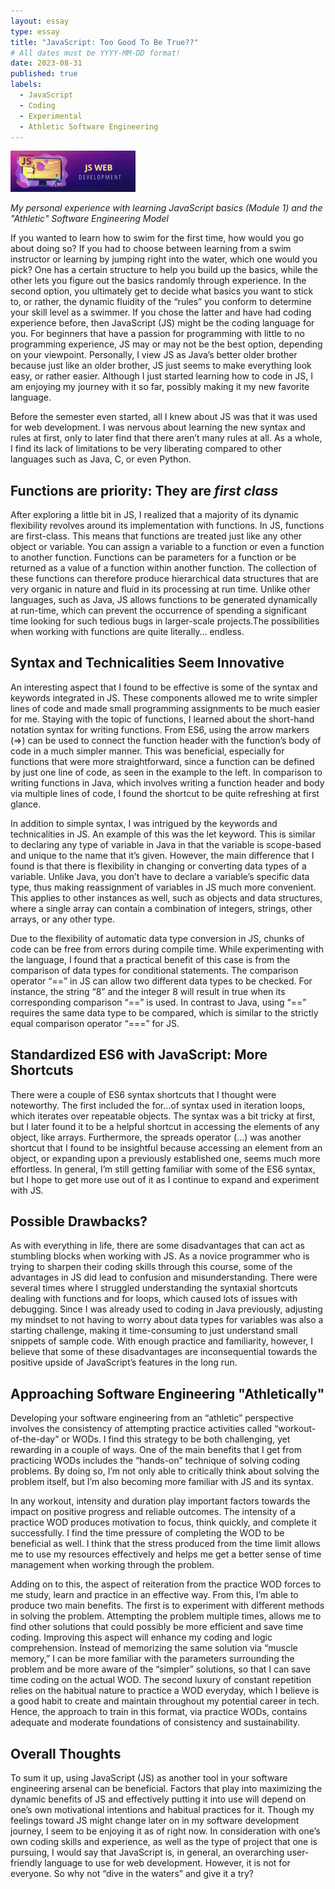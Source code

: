 ```yaml
---
layout: essay
type: essay
title: "JavaScript: Too Good To Be True??"
# All dates must be YYYY-MM-DD format!
date: 2023-08-31
published: true
labels:
  - JavaScript
  - Coding
  - Experimental
  - Athletic Software Engineering
---
```


<img width="200px" class="rounded float-start pe-4" src="../img/technical-essays/JS-1/JS_banner2.png">

*My personal experience with learning JavaScript basics (Module 1) and the "Athletic" Software Engineering Model*

If you wanted to learn how to swim for the first time, how would you go about doing so? If you had to choose between learning from a swim instructor or learning by jumping right into the water, which one would you pick? One has a certain structure to help you build up the basics, while the other lets you figure out the basics randomly through experience. In the second option, you ultimately get to decide what basics you want to stick to, or rather, the dynamic fluidity of the “rules” you conform to determine your skill level as a swimmer. If you chose the latter and have had coding experience before, then JavaScript (JS) might be the coding language for you. For beginners that have a passion for programming with little to no programming experience, JS may or may not be the best option, depending on your viewpoint. Personally, I view JS as Java’s better older brother because just like an older brother, JS just seems to make everything look easy, or rather easier. Although I just started learning how to code in JS, I am enjoying my journey with it so far, possibly making it my new favorite language. 

Before the semester even started, all I knew about JS was that it was used for web development. I was nervous about learning the new syntax and rules at first, only to later find that there aren’t many rules at all. As a whole, I find its lack of limitations to be very liberating compared to other languages such as Java, C, or even Python.

## Functions are priority: They are _first class_

After exploring a little bit in JS, I realized that a majority of its dynamic flexibility revolves around its implementation with functions. In JS, functions are first-class. This means that functions are treated just like any other object or variable. You can assign a variable to a function or even a function to another function. Functions can be parameters for a function or be returned as a value of a function within another function. The collection of these functions can therefore produce hierarchical data structures that are very organic in nature and fluid in its processing at run time. Unlike other languages, such as Java, JS allows functions to be generated dynamically at run-time, which can prevent the occurrence of spending a significant time looking for such tedious bugs in larger-scale projects.The possibilities when working with functions are quite literally… endless. 

## Syntax and Technicalities Seem Innovative

An interesting aspect that I found to be effective is some of the syntax and keywords integrated in JS. These components allowed me to write simpler lines of code and made small programming assignments to be much easier for me. Staying with the topic of functions, I learned about the short-hand notation syntax for writing functions. From ES6, using the arrow markers (=>) can be used to connect the function header with the function’s body of code in a much simpler manner. This was beneficial, especially for functions that were more straightforward, since a function can be defined by just one line of code, as seen in the example to the left. In comparison to writing functions in Java, which involves writing a function header and body via multiple lines of code, I found the shortcut to be quite refreshing at first glance. 

In addition to simple syntax, I was intrigued by the keywords and technicalities in JS. An example of this was the let keyword. This is similar to declaring any type of variable in Java in that the variable is scope-based and unique to the name that it’s given. However, the main difference that I found is that there is flexibility in changing or converting data types of a variable. Unlike Java, you don’t have to declare a variable’s specific data type, thus making reassignment of variables in JS much more convenient. This applies to other instances as well, such as objects and data structures, where a single array can contain a combination of integers, strings, other arrays, or any other type. 

Due to the flexibility of automatic data type conversion in JS, chunks of code can be free from errors during compile time. While experimenting with the language, I found that a practical benefit of this case is from the comparison of data types for conditional statements. The comparison operator “==” in JS can allow two different data types to be checked. For instance, the string “8” and the integer 8 will result in true when its corresponding comparison “==” is used. In contrast to Java, using “==” requires the same data type to be compared, which is similar to the strictly equal comparison operator “===” for JS. 

## Standardized ES6 with JavaScript: More Shortcuts

There were a couple of ES6 syntax shortcuts that I thought were noteworthy. The first included the for…of syntax used in  iteration loops, which iterates over repeatable objects. The syntax was a bit tricky at first, but I later found it to be a helpful shortcut in accessing the elements of any object, like arrays. Furthermore, the spreads operator (...) was another shortcut that I found to be insightful because accessing an element from an object, or expanding upon a previously established one, seems much more effortless. In general, I’m still getting familiar with some of the ES6 syntax, but I hope to get more use out of it as I continue to expand and experiment with JS.

## Possible Drawbacks?

As with everything in life, there are some disadvantages that can act as stumbling blocks when working with JS. As a novice programmer who is trying to sharpen their coding skills through this course, some of the advantages in JS did lead to confusion and misunderstanding. There were several times where I struggled understanding the syntaxial shortcuts dealing with functions and for loops, which caused lots of issues with debugging. Since I was already used to coding in Java previously, adjusting my mindset to not having to worry about data types for variables was also a starting challenge, making it time-consuming to just understand small snippets of sample code. With enough practice and familiarity, however, I believe that some of these disadvantages are inconsequential towards the positive upside of JavaScript’s features in the long run. 

## Approaching Software Engineering "Athletically"

Developing your software engineering from an “athletic” perspective involves the consistency of attempting practice activities called “workout-of-the-day” or WODs. I find this strategy to be both challenging, yet rewarding in a couple of ways. One of the main benefits that I get from practicing WODs includes the “hands-on” technique of solving coding problems. By doing so, I’m not only able to critically think about solving the problem itself, but I’m also becoming more familiar with JS and its syntax.

In any workout, intensity and duration play important factors towards the impact on positive progress and reliable outcomes. The intensity of a practice WOD produces motivation to focus, think quickly, and complete it successfully. I find the time pressure of completing the WOD to be beneficial as well. I think that the stress produced from the time limit allows me to use my resources effectively and helps me get a better sense of time management when working through the problem. 

Adding on to this, the aspect of reiteration from the practice WOD forces to me study, learn and practice in an effective way. From this, I’m able to produce two main benefits. The first is to experiment with different methods in solving the problem. Attempting the problem multiple times, allows me to find other solutions that could possibly be more efficient and save time coding. Improving this aspect will enhance my coding and logic comprehension. Instead of memorizing the same solution via “muscle memory,” I can be more familiar with the parameters surrounding the problem and be more aware of the “simpler” solutions, so that I can save time coding on the actual WOD. The second luxury of constant repetition relies on the habitual nature to practice a WOD everyday, which I believe is a good habit to create and maintain throughout my potential career in tech. Hence, the approach to train in this format, via practice WODs, contains adequate and moderate foundations of consistency and sustainability.

## Overall Thoughts

To sum it up, using JavaScript (JS) as another tool in your software engineering arsenal can be beneficial. Factors that play into maximizing the dynamic benefits of JS and effectively putting it into use will depend on one’s own motivational intentions and habitual practices for it. Though my feelings toward JS might change later on in my software development journey, I seem to be enjoying it as of right now. In consideration with one’s own coding skills and experience, as well as the type of project that one is pursuing, I would say that JavaScript is, in general, an overarching user-friendly language to use for web development. However, it is not for everyone. So why not “dive in the waters” and give it a try? 
